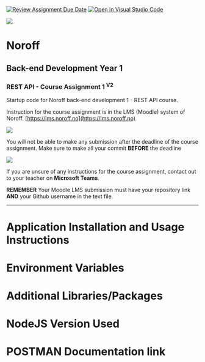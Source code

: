 [![Review Assignment Due Date](https://classroom.github.com/assets/deadline-readme-button-24ddc0f5d75046c5622901739e7c5dd533143b0c8e959d652212380cedb1ea36.svg)](https://classroom.github.com/a/PDAJtvbl)
[![Open in Visual Studio Code](https://classroom.github.com/assets/open-in-vscode-718a45dd9cf7e7f842a935f5ebbe5719a5e09af4491e668f4dbf3b35d5cca122.svg)](https://classroom.github.com/online_ide?assignment_repo_id=12500954&assignment_repo_type=AssignmentRepo)

![](http://143.42.108.232/pvt/Noroff-64.png)
# Noroff
## Back-end Development Year 1
### REST API - Course Assignment 1 <sup>V2</sup>

Startup code for Noroff back-end development 1 - REST API course.

Instruction for the course assignment is in the LMS (Moodle) system of Noroff.
[https://lms.noroff.no](https://lms.noroff.no)

![](http://143.42.108.232/pvt/important.png)

You will not be able to make any submission after the deadline of the course assignment. Make sure to make all your commit **BEFORE** the deadline

![](http://143.42.108.232/pvt/help_small.png)

If you are unsure of any instructions for the course assignment, contact out to your teacher on **Microsoft Teams**.

**REMEMBER** Your Moodle LMS submission must have your repository link **AND** your Github username in the text file.

---

# Application Installation and Usage Instructions


# Environment Variables


# Additional Libraries/Packages


# NodeJS Version Used


# POSTMAN Documentation link






